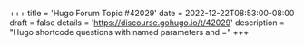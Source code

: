 +++
title = 'Hugo Forum Topic #42029'
date = 2022-12-22T08:53:00-08:00
draft = false
details = 'https://discourse.gohugo.io/t/42029'
description = "Hugo shortcode questions with named parameters and ="
+++
